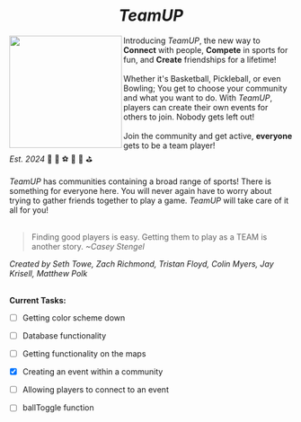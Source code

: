 <h1>
  <div align="center"> 
    <strong><em>TeamUP</em></strong>
  </div>
</h1>

<img align="left" width="200" height="200" padding-right="10px" src="https://github.com/stowe1/TeamUp/assets/104040875/78b0a835-e61c-4fa9-871a-f60175ea32c9"/>
<div align="left">Introducing <em>TeamUP</em>, the new way to <strong>Connect</strong> with people, <strong>Compete</strong> in sports for fun, and <strong>Create</strong> friendships for a lifetime!</div>
<br>
<div align="left">Whether it's Basketball, Pickleball, or even Bowling; You get to choose your community and what you want to do. With <em>TeamUP</em>, players can create their own events for others to join. Nobody gets left out!</div>
<br>
<div align="left">Join the community and get active, <strong>everyone</strong> gets to be a team player!</div>
<div align="left"><em>Est. 2024 </em> 🏀    🎾    ⚽   🏈   🥏   ⛳ </div>
<br>

<div align="left"><em>TeamUP</em> has communities containing a broad range of sports! There is something for everyone here. You will never again have to worry about trying to gather friends together to play a game. <em>TeamUP</em> will take care of it all for you!
<br>
<br>

> Finding good players is easy. Getting them to play as a TEAM is another story. <em>~Casey Stengel</em>


<em>Created by Seth Towe, Zach Richmond, Tristan Floyd, Colin Myers, Jay Krisell, Matthew Polk</em>
<br>
<br>

<strong>Current Tasks:</strong>
- [ ] Getting color scheme down
- [ ] Database functionality
- [ ] Getting functionality on the maps
- [x] Creating an event within a community
- [ ] Allowing players to connect to an event
- [ ] ballToggle function



















